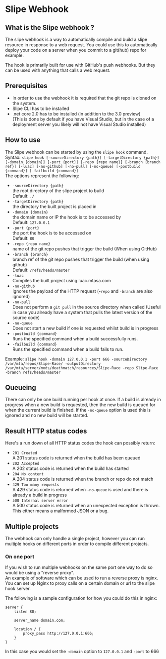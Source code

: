 # Slipe Webhook

## What is the Slipe webhook ?
The slipe webhook is a way to automatically compile and build a slipe resource in response to a web request. You could use this to automatically deploy your code on a server when you commit to a git(hub) repo for example.  

The hook is primarily built for use with GitHub's push webhooks. But they can be used with anything that calls a web request.

## Prerequisites
* In order to use the webhook it is required that the git repo is cloned on the system.
* Slipe CLI has to be installed
* .net core 2.0 has to be installed (in addition to the 3.0 preview)    
    (This is done by default if you have Visual Studio, but in the case of a deployment server you likely will not have Visual Studio installed)

## How to use
The Slipe webhook can be started by using the `slipe hook` command.  
Syntax: `slipe hook [-sourceDirectory {path}] [-targetDirectory {path}] [-domain {domain}] [-port {port}] [-repo {repo name}] [-branch {branch ref}] [-luac] [-no-github] [-no-pull] [-no-queue] [-postbuild {command}] [-failbuild {command}]`  
The options represent the following:  
* `-sourceDirectory {path}`  
    the root directory of the slipe project to build  
    Default: `./`
* `-targetDirectory {path}`  
    the directory the built project is placed in
* `-domain {domain}`  
    the domain name or IP the hook is to be accessed by   
    Default: `127.0.0.1`
* `-port {port}`  
    the port the hook is to be accessed on  
    Default: `80`
* `-repo {repo name}`  
    name of the git repo pushes that trigger the build (When using GitHub)
* `-branch {branch}`  
    branch ref of the git repo pushes that trigger the build (when using github)  
    Default: `/refs/heads/master`
* `-luac`  
    Compiles the built project using luac.mtasa.com
* `-no-github`  
    Ignores the payload of the HTTP request (-`repo` and `-branch` are also ignored)
* `-no-pull`  
    Does not perform a `git pull` in the source directory when called (Useful in case you already have a system that pulls the latest version of the source code)
* `-no-queue`  
    Does not start a new build if one is requested whilst build is in progress
* `-postbuild {command}`  
    Runs the specified command when a build successfully runs.
* `-failbuild {command}`   
    Runs the specified command when a build fails to run.

Example: `slipe hook -domain 127.0.0.1 -port 666 -sourceDirectory /var/mta/repos/Slipe-Race/ -outputDirectory /var/mta/server/mods/deathmatch/resources/Slipe-Race -repo Slipe-Race -branch refs/heads/master`

## Queueing    
There can only be one build running per hook at once. If a build is already in progress when a new build is requested, then the new build is queued for when the current build is finished. If the `-no-queue` option is used this is ignored and no new build will be started.

## Result HTTP status codes
Here's a run down of all HTTP status codes the hook can possibly return:
* `201 Created`   
    A 201 status code is returned when the build has been queued
* `202 Accepted`  
    A 202 status code is returned when the build has started
* `204 No content`  
    A 204 status code is returned when the branch or repo do not match
* `429 Too many requests`   
    A 429 status code is returned when `-no-queue` is used and there is already a build in progress
* `500 Internal server error`   
    A 500 status code is returned when an unexpected exception is thrown. This either means a malformed JSON or a bug.

## Multiple projects
The webhook can only handle a single project, however you can run multiple hooks on different ports in order to compile different projects.

### On one port
If you wish to run multiple webhooks on the same port one way to do so would be using a "reverse proxy".   
An example of software which can be used to run a reverse proxy is nginx. You can set up Nginx to proxy calls on a certain domain or url to the slipe hook server.

The following is a sample configuration for how you could do this in nginx:
```
server {
    listen 80;

    server_name domain.com;

    location / {
        proxy_pass http://127.0.0.1:666;
    }
}
```
In this case you would set the `-domain` option to `127.0.0.1` and `-port` to 666


